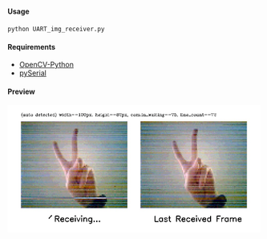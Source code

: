 #### Usage  
```
python UART_img_receiver.py
```

#### Requirements  
+ [OpenCV-Python](https://docs.opencv.org/)  
+ [pySerial](https://pythonhosted.org/pyserial/)  

#### Preview  
![](./snapshot_preview.jpg)  
